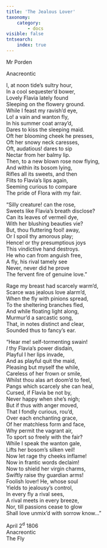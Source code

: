 ```yaml
---
title: 'The Jealous Lover'
taxonomy:
    category:
        - docs
visible: false
tntsearch:
    index: true
---
```


<div class="author">Mr Porden</div>

<span class="pencil">Anacreontic</span>
  
I, at noon tide’s sultry hour,  
In a cool sequester’d bower,  
Lovely Flavia lately found  
Sleeping on the flowery ground.  
While I feast my ravish’d eye,  
Lo! a vain and wanton fly,  
In his summer coat array’d,  
Dares to kiss the sleeping maid.  
Oft her blooming cheek he presses,  
Oft her snowy neck caresses,  
Oft, audatious! dares to sip  
Nectar from her balmy lip.  
Then, to a new blown rose now flying,  
And within its bosom lying,  
Rifles all its sweets, and then  
Flits to Flavia’s lips again,  
Seeming curious to compare  
The pride of Flora with my fair.  
  
“Silly creature! can the rose,  
Sweets like Flavia’s breath disclose?  
Can its leaves of vermeil dye,  
With her blushing beauties vie?  
But, thou fluttering fool! away,  
Or I spoil thy amorous play;  
Hence! or thy presumptious joys  
This vindictive hand destroys.  
He who can from anguish free,  
A fly, his rival tamely see  
Never, never did he prove  
The fervent fire of genuine love.”  
  
Rage my breast had scarcely warm’d,  
Scarce was jealous love alarm’d,  
When the fly with pinions spread,  
To the sheltering branches fled,  
And while floating light along,  
Murmur’d a sarcastic song,  
That, in notes distinct and clear,  
Sounded thus to fancy’s ear.  
  
“Hear me! self-tormenting swain!  
*I* thy Flavia’s power disdain,  
Playful I her lips invade,  
And as playful quit the maid,  
Pleasing but myself the while,  
Careless of her frown or smile,  
Whilst thou alas art doom’d to feel,  
Pangs which scarcely she can heal,  
Cursed, if Flavia be not by,  
Never happy when she’s nigh;  
But if thus with anger moved,  
That I fondly curious, rou’d,  
Over each enchanting grace,  
Of her matchless form and face,  
Why permit the vagrant air,  
To sport so freely with the fair?  
While I speak the wanton gale,  
Lifts her bosom’s silken veil!  
Now let rage thy cheeks inflame!  
Now in frantic words declaim!  
Now to shield her virgin charms,  
Swiftly raise thy guardian arms!  
Foolish lover! He, whose soul  
Yields to jealousy’s control,  
In every fly a rival sees,  
A rival meets in every breeze,  
Nor, till passions cease to glow  
Shall love unmix’d with sorrow know…”  
  
<span class="pencil">April 2<sup>d</sup> 1806  
Anacreontic  
The Fly</span>